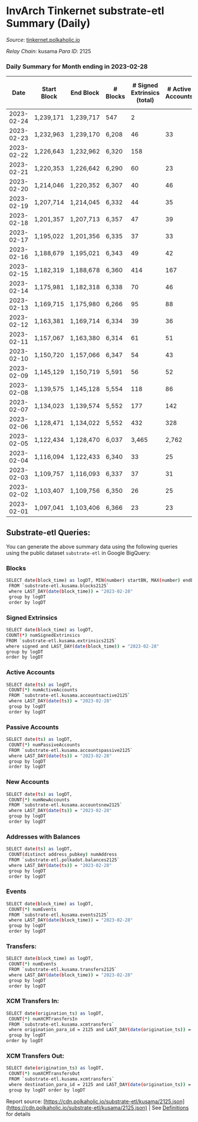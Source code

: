 # InvArch Tinkernet substrate-etl Summary (Daily)

_Source_: [tinkernet.polkaholic.io](https://tinkernet.polkaholic.io)

*Relay Chain*: kusama
*Para ID*: 2125



### Daily Summary for Month ending in 2023-02-28


| Date | Start Block | End Block | # Blocks | # Signed Extrinsics (total) | # Active Accounts | # Passive | # New | # Addresses with Balances | # Events | # Transfers | # XCM Transfers In | # XCM Transfers Out | Issues | 
| ---- | ----------- | --------- | -------- | --------------------------- | ----------------- | --------- | ----- | ------------------------- | -------- | ----------- | ------------------ | ------------------- | ------ |
| 2023-02-24 | 1,239,171 | 1,239,717 | 547 | 2 |  |  |  |  | 1,173 | 63  |   |   |  |
| 2023-02-23 | 1,232,963 | 1,239,170 | 6,208 | 46 | 33 | 3 |  | 7,757 | 13,862 | 1,081  |   |   |  |
| 2023-02-22 | 1,226,643 | 1,232,962 | 6,320 | 158 |  |  |  | 7,757 | 15,044 | 1,374  |   |   |  |
| 2023-02-21 | 1,220,353 | 1,226,642 | 6,290 | 60 | 23 | 13 | 2 | 7,748 | 13,682 | 694  |   |   |  |
| 2023-02-20 | 1,214,046 | 1,220,352 | 6,307 | 40 | 46 | 5 |  | 7,746 | 13,742 | 854  | 2  | 4  |  |
| 2023-02-19 | 1,207,714 | 1,214,045 | 6,332 | 44 | 35 | 3 |  | 7,746 | 13,928 | 935  |   | 17  |  |
| 2023-02-18 | 1,201,357 | 1,207,713 | 6,357 | 47 | 39 | 3 |  | 7,746 | 14,024 | 956  |   | 24  |  |
| 2023-02-17 | 1,195,022 | 1,201,356 | 6,335 | 37 | 33 | 4 | 1 | 7,746 | 13,894 | 943  |   | 17  |  |
| 2023-02-16 | 1,188,679 | 1,195,021 | 6,343 | 49 | 42 | 4 | 2 | 7,745 | 14,163 | 1,115  | 1  | 20  |  |
| 2023-02-15 | 1,182,319 | 1,188,678 | 6,360 | 414 | 167 | 6 |  | 7,743 | 17,133 | 1,723  | 4  | 20  |  |
| 2023-02-14 | 1,175,981 | 1,182,318 | 6,338 | 70 | 46 | 4 | 1 | 7,754 | 14,613 | 1,411  | 1  | 30  |  |
| 2023-02-13 | 1,169,715 | 1,175,980 | 6,266 | 95 | 88 | 4 | 1 | 7,754 | 14,684 | 1,472  | 2  | 33  |  |
| 2023-02-12 | 1,163,381 | 1,169,714 | 6,334 | 39 | 36 | 4 |  | 7,753 | 13,956 | 970  | 9  | 18  |  |
| 2023-02-11 | 1,157,067 | 1,163,380 | 6,314 | 61 | 51 | 4 |  | 7,753 | 14,214 | 1,133  | 2  | 29  |  |
| 2023-02-10 | 1,150,720 | 1,157,066 | 6,347 | 54 | 43 | 15 | 12 | 7,754 | 14,231 | 1,114  | 2  | 26  |  |
| 2023-02-09 | 1,145,129 | 1,150,719 | 5,591 | 56 | 52 | 4 | 1 | 7,742 | 12,900 | 1,281  | 3  | 37  |  |
| 2023-02-08 | 1,139,575 | 1,145,128 | 5,554 | 118 | 86 | 4 |  | 7,741 | 13,746 | 1,717  | 11  | 79  |  |
| 2023-02-07 | 1,134,023 | 1,139,574 | 5,552 | 177 | 142 | 6 | 2 | 7,741 | 15,021 | 2,598  | 11  | 97  |  |
| 2023-02-06 | 1,128,471 | 1,134,022 | 5,552 | 432 | 328 | 9 | 3 | 7,741 | 18,751 | 4,393  | 23  | 238  |  |
| 2023-02-05 | 1,122,434 | 1,128,470 | 6,037 | 3,465 | 2,762 | 37 | 17 | 7,803 | 45,157 | 8,187  | 46  | 1,753  |  |
| 2023-02-04 | 1,116,094 | 1,122,433 | 6,340 | 33 | 25 | 6,370 | 6,194 | 8,055 | 38,697 | 7,022  | 1  | 4  |  |
| 2023-02-03 | 1,109,757 | 1,116,093 | 6,337 | 37 | 31 | 9 |  | 1,861 | 13,701 | 762  |   | 9  |  |
| 2023-02-02 | 1,103,407 | 1,109,756 | 6,350 | 26 | 25 | 3 |  | 1,861 | 13,524 | 631  |   | 6  |  |
| 2023-02-01 | 1,097,041 | 1,103,406 | 6,366 | 23 | 23 | 3 |  | 1,861 | 13,364 | 460  | 1  | 4  |  |

## Substrate-etl Queries:
You can generate the above summary data using the following queries using the public dataset `substrate-etl` in Google BigQuery:

### Blocks
```bash
SELECT date(block_time) as logDT, MIN(number) startBN, MAX(number) endBN, COUNT(*) numBlocks 
 FROM `substrate-etl.kusama.blocks2125`  
 where LAST_DAY(date(block_time)) = "2023-02-28" 
 group by logDT 
 order by logDT
```

### Signed Extrinsics
```bash
SELECT date(block_time) as logDT, 
COUNT(*) numSignedExtrinsics 
FROM `substrate-etl.kusama.extrinsics2125`  
where signed and LAST_DAY(date(block_time)) = "2023-02-28" 
group by logDT 
order by logDT
```

### Active Accounts
```bash
SELECT date(ts) as logDT, 
 COUNT(*) numActiveAccounts 
 FROM `substrate-etl.kusama.accountsactive2125` 
 where LAST_DAY(date(ts)) = "2023-02-28" 
 group by logDT 
 order by logDT
```

### Passive Accounts
```bash
SELECT date(ts) as logDT, 
 COUNT(*) numPassiveAccounts 
 FROM `substrate-etl.kusama.accountspassive2125` 
 where LAST_DAY(date(ts)) = "2023-02-28" 
 group by logDT 
 order by logDT
```

### New Accounts
```bash
SELECT date(ts) as logDT, 
 COUNT(*) numNewAccounts 
 FROM `substrate-etl.kusama.accountsnew2125` 
 where LAST_DAY(date(ts)) = "2023-02-28" 
 group by logDT
 order by logDT
```

### Addresses with Balances
```bash
SELECT date(ts) as logDT,
 COUNT(distinct address_pubkey) numAddress 
 FROM `substrate-etl.polkadot.balances2125` 
 where LAST_DAY(date(ts)) = "2023-02-28" 
 group by logDT 
 order by logDT
```

### Events
```bash
SELECT date(block_time) as logDT, 
 COUNT(*) numEvents 
 FROM `substrate-etl.kusama.events2125` 
 where LAST_DAY(date(block_time)) = "2023-02-28" 
 group by logDT 
 order by logDT
```

### Transfers:
```bash
SELECT date(block_time) as logDT, 
 COUNT(*) numEvents 
 FROM `substrate-etl.kusama.transfers2125` 
 where LAST_DAY(date(block_time)) = "2023-02-28" 
 group by logDT 
 order by logDT
```

### XCM Transfers In:
```bash
SELECT date(origination_ts) as logDT, 
 COUNT(*) numXCMTransfersIn 
 FROM `substrate-etl.kusama.xcmtransfers` 
 where origination_para_id = 2125 and LAST_DAY(date(origination_ts)) = "2023-02-28" 
 group by logDT 
order by logDT
```

### XCM Transfers Out:
```bash
SELECT date(origination_ts) as logDT, 
 COUNT(*) numXCMTransfersOut 
 FROM `substrate-etl.kusama.xcmtransfers` 
 where destination_para_id = 2125 and LAST_DAY(date(origination_ts)) = "2023-02-28" 
 group by logDT order by logDT
```


Report source: [https://cdn.polkaholic.io/substrate-etl/kusama/2125.json](https://cdn.polkaholic.io/substrate-etl/kusama/2125.json) | See [Definitions](/DEFINITIONS.md) for details
